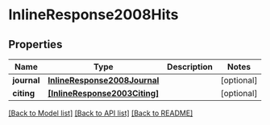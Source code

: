 # InlineResponse2008Hits


## Properties
Name | Type | Description | Notes
------------ | ------------- | ------------- | -------------
**journal** | [**InlineResponse2008Journal**](InlineResponse2008Journal.md) |  | [optional] 
**citing** | [**[InlineResponse2003Citing]**](InlineResponse2003Citing.md) |  | [optional] 

[[Back to Model list]](../README.md#documentation-for-models) [[Back to API list]](../README.md#documentation-for-api-endpoints) [[Back to README]](../README.md)


